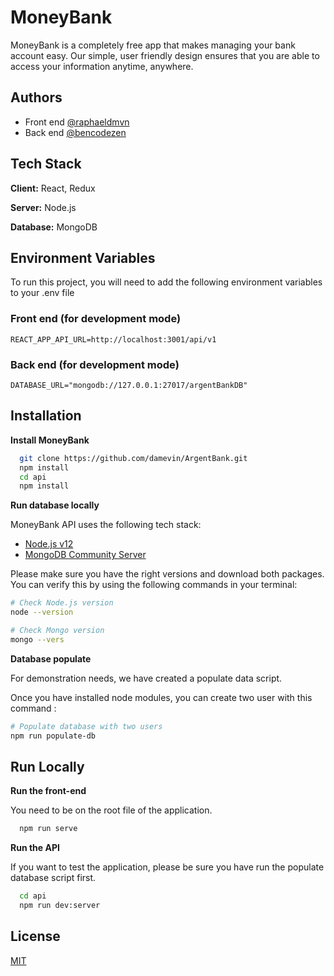 # MoneyBank

MoneyBank is a completely free app that makes managing your bank account easy. Our simple, user friendly design ensures that you are able to access your information anytime, anywhere.

## Authors

- Front end [@raphaeldmvn](https://github.com/damevin)
- Back end [@bencodezen](https://github.com/bencodezen)

## Tech Stack

**Client:** React, Redux

**Server:** Node.js

**Database:** MongoDB

## Environment Variables

To run this project, you will need to add the following environment variables to your .env file

### Front end (for development mode)

`REACT_APP_API_URL=http://localhost:3001/api/v1`

### Back end (for development mode)

`DATABASE_URL="mongodb://127.0.0.1:27017/argentBankDB"`

## Installation

**Install MoneyBank**

```bash
  git clone https://github.com/damevin/ArgentBank.git
  npm install
  cd api
  npm install
```

**Run database locally**

MoneyBank API uses the following tech stack:

- [Node.js v12](https://nodejs.org/en/)
- [MongoDB Community Server](https://www.mongodb.com/try/download/community)

Please make sure you have the right versions and download both packages. You can verify this by using the following commands in your terminal:

```bash
# Check Node.js version
node --version

# Check Mongo version
mongo --vers
```

**Database populate**

For demonstration needs, we have created a populate data script.

Once you have installed node modules, you can create two user with this command :

```bash
# Populate database with two users
npm run populate-db
```

## Run Locally

**Run the front-end**

You need to be on the root file of the application.

```bash
  npm run serve
```

**Run the API**

If you want to test the application, please be sure you have run the populate database script first.

```bash
  cd api
  npm run dev:server
```

## License

[MIT](https://choosealicense.com/licenses/mit/)
